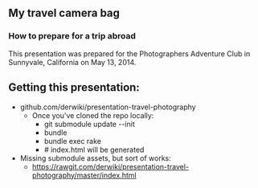 ## My travel camera bag
### How to prepare for a trip abroad

This presentation was prepared for the Photographers Adventure Club in
Sunnyvale, California on May 13, 2014.

## Getting this presentation:
- github.com/derwiki/presentation-travel-photography
  - Once you've cloned the repo locally:
    - git submodule update --init
    - bundle
    - bundle exec rake
    - \# index.html will be generated
- Missing submodule assets, but sort of works:
  - https://rawgit.com/derwiki/presentation-travel-photography/master/index.html
